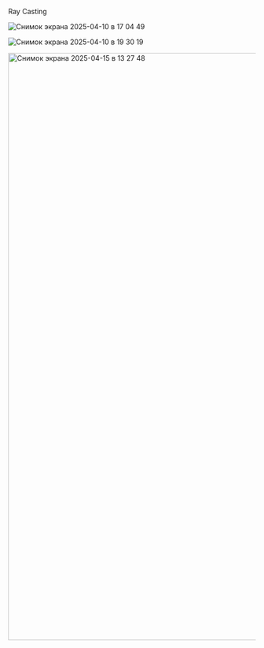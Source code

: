 Ray Casting

![Снимок экрана 2025-04-10 в 17 04 49](https://github.com/user-attachments/assets/6b5d9c27-3dd2-41cb-9b12-6d393fba41d3)


![Снимок экрана 2025-04-10 в 19 30 19](https://github.com/user-attachments/assets/db076c9e-7ece-4940-abc0-da4097112b67)


<img width="1192" alt="Снимок экрана 2025-04-15 в 13 27 48" src="https://github.com/user-attachments/assets/cea43f79-6e8c-420d-9d76-7e6544b9dbd7" />
